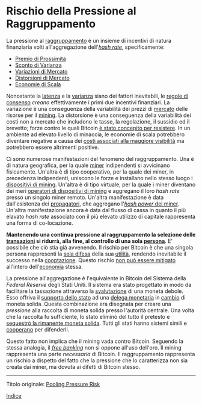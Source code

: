 # Rischio della Pressione al Raggruppamento



La pressione al [raggruppamento](ch101-glossary.md#raggruppamento-pooling) è un insieme di incentivi di natura finanziaria volti all'aggregazione dell'[_hash rate_](ch101-glossary.md#hash-rate), specificamente:

* [Premio di Prossimità](ch036-proximity-premium-flaw.md)
* [Sconto di Varianza](ch037-variance-discount-flaw.md)
* [Variazioni di Mercato](ch101-glossary.md#variazione)
* [Distorsioni di Mercato](ch101-glossary.md#distorsione)
* [Economie di Scala](https://it.wikipedia.org/wiki/Economie_di_scala)

Nonostante la [latenza](ch101-glossary.md#latenza) e la [varianza](ch101-glossary.md#varianza) siano dei fattori inevitabili, le [regole di consenso](ch101-glossary.md#regole-di-consenso) _creano_ effettivamente i primi due incentivi finanziari. La variazione è una conseguenza della variabilità dei prezzi di [mercato](ch101-glossary.md#mercato) delle risorse per il [mining](ch101-glossary.md#centro-di-mining-mine). La distorsione è una conseguenza della variabilità dei costi non a mercato che includono le tasse, la regolazione, il sussidio ed il brevetto; forze contro le quali Bitcoin [è stato concepito per resistere](ch004-axiom-of-resistance.md). In un ambiente ad elevato livello di minaccia, le economie di scala potrebbero diventare negative a causa dei [costi associati alla maggiore visibilità](https://www.theatlantic.com/magazine/archive/2017/09/big-in-venezuela/534177/) ma potrebbero essere altrimenti positive.

Ci sono numerose manifestazioni del fenomeno del raggruppamento. Una è di natura geografica, per la quale [miner](ch101-glossary.md#miner) indipendenti si avvicinano fisicamente. Un'altra è di tipo cooperativo, per la quale dei miner, in precedenza indipendenti, uniscono le forze e installano nello stesso luogo i [dispositivi di mining](ch101-glossary.md#dispositivo-di-mining-grind). Un'altra è di tipo virtuale, per la quale i miner diventano dei meri [operatori di dispositivi di mining](ch101-glossary.md#operatore-di-dispositivo-di-mining-grinder) e aggregano il loro _hash rate_ presso un singolo miner remoto. Un'altra manifestazione è data dall'esistenza dei [propagatori](ch101-glossary.md#propagatore-relay), che aggregano l'[_hash power_ dei miner](ch075-relay-fallacy.md). Un'altra manifestazione ancora è data dal flusso di cassa in quanto il più elavato _hash rate_ associato con il più elevato utilizzo di capitale rappresenta una forma di co-locazione. 

**Mantenendo una continua pressione al raggruppamento la selezione delle [transazioni](ch101-glossary.md#transazione) si ridurrà, alla fine, al controllo di una sola [persona](ch101-glossary.md#persona)**. E' possibile che ciò stia già avvenendo. Il rischio per Bitcoin è che una singola persona rappresenti la [sola difesa](ch016-risk-sharing-principle.md) della sua [utilità](ch101-glossary.md#utilità), rendendo inevitabile il successo nella [cooptazione](ch101-glossary.md#cooptazione-co-option). Questo rischio [non può essere mitigato](ch042-balance-of-power-fallacy.md) all'intero dell'[economia](ch101-glossary.md#economia) stessa.

La pressione all'aggregazione è l'equivalente in Bitcoin del Sistema della _Federal Reserve_ degli Stati Uniti. Il sistema era stato progettato in modo da facilitare la tassazione attraverso la [svalutazione](https://en.wikipedia.org/wiki/Debasement) di una moneta debole. Esso offriva il [supporto dello stato](https://en.wikipedia.org/wiki/Legal_tender) ad una [delega monetaria](https://en.wikipedia.org/wiki/Federal_Reserve_Note) in [cambio](ch101-glossary.md#scambio) di moneta solida. Questa combinazione era disegnata per creare una _pressione_ alla raccolta di moneta solida presso l'autorità centrale. Una volta che la raccolta fu sufficiente, lo stato eliminò del tutto il pretesto e [sequestrò la rimanente moneta solida](https://it.wikipedia.org/wiki/Ordine_esecutivo_6102). Tutti gli stati hanno sistemi simili e [cooperano](https://it.wikipedia.org/wiki/Fondo_Monetario_Internazionale) per difenderli.

Questo fatto non implica che il mining vada contro Bitcoin. Seguendo la stessa analogia, il [_free banking_](https://it.wikipedia.org/wiki/Free_banking) non si oppone all'uso dell'oro. Il mining rappresenta una parte _necessaria_ di Bitcoin. Il raggruppamento rappresenta un rischio a dispetto del fatto che la pressione che lo caratterizza non sia creata dai miner, ma dovuta ai difetti di Bitcoin stesso.

---

Titolo originale: [Pooling Pressure Risk](https://github.com/libbitcoin/libbitcoin-system/wiki/Pooling-Pressure-Risk)

[Indice](/README.md)

